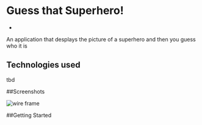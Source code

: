 # Guess that Superhero!
-
An application that desplays the picture of a superhero and then you guess who it is

## Technologies used
tbd

##Screenshots

![wire frame](https://i.imgur.com/CpRmF1U.jpg)


##Getting Started